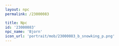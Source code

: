 ```yaml
---
layout: npc
permalink: /23000083

title: Npc
id: '23000083'
npc_name: 'Bjorn'
icon_url: 'portrait/mob/23000083_b_snowking_p.png'
---
```

